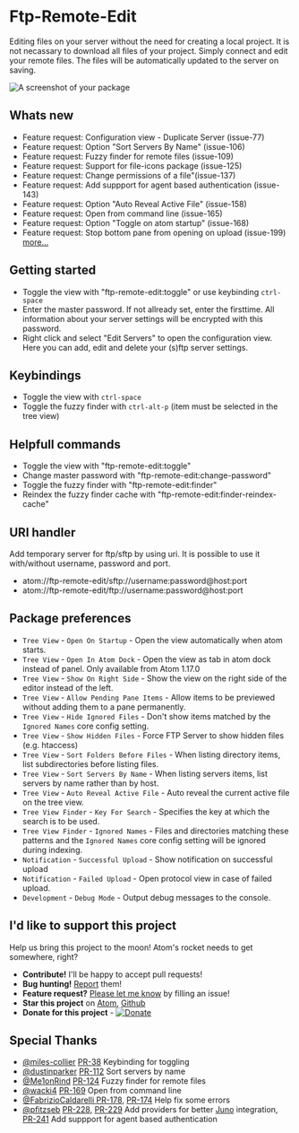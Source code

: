 # Ftp-Remote-Edit

Editing files on your server without the need for creating a local project. It is not necassary to download all files of your project.
Simply connect and edit your remote files. The files will be automatically updated to the server on saving.

![A screenshot of your package](https://raw.githubusercontent.com/h3imdall/ftp-remote-edit/master/screenshot.png)

## Whats new

- Feature request: Configuration view - Duplicate Server (issue-77)
- Feature request: Option "Sort Servers By Name" (issue-106)
- Feature request: Fuzzy finder for remote files (issue-109)
- Feature request: Support for file-icons package (issue-125)
- Feature request: Change permissions of a file"(issue-137)
- Feature request: Add suppport for agent based authentication (issue-143)
- Feature request: Option "Auto Reveal Active File" (issue-158)
- Feature request: Open from command line (issue-165)
- Feature request: Option "Toggle on atom startup" (issue-168)
- Feature request: Stop bottom pane from opening on upload (issue-199)
[more...](https://github.com/h3imdall/ftp-remote-edit/blob/master/CHANGELOG.md)

## Getting started

- Toggle the view with "ftp-remote-edit:toggle" or use keybinding `ctrl-space`
- Enter the master password. If not allready set, enter the firsttime. All information about your server settings will be encrypted with this password.
- Right click and select "Edit Servers" to open the configuration view. Here you can add, edit and delete your (s)ftp server settings.

## Keybindings

- Toggle the view with `ctrl-space`
- Toggle the fuzzy finder with `ctrl-alt-p` (item must be selected in the tree view)

## Helpfull commands
- Toggle the view with "ftp-remote-edit:toggle"
- Change master password with "ftp-remote-edit:change-password"
- Toggle the fuzzy finder with "ftp-remote-edit:finder"
- Reindex the fuzzy finder cache with "ftp-remote-edit:finder-reindex-cache"

## URI handler
Add temporary server for ftp/sftp by using uri. It is possible to use it with/without username, password and port.
- atom://ftp-remote-edit/sftp://username:password@host:port
- atom://ftp-remote-edit/ftp://username:password@host:port

## Package preferences

- `Tree View` - `Open On Startup` - Open the view automatically when atom starts.
- `Tree View` - `Open In Atom Dock` - Open the view as tab in atom dock instead of panel. Only available from Atom 1.17.0
- `Tree View` - `Show On Right Side` - Show the view on the right side of the editor instead of the left.
- `Tree View` - `Allow Pending Pane Items` - Allow items to be previewed without adding them to a pane permanently.
- `Tree View` - `Hide Ignored Files` - Don't show items matched by the `Ignored Names` core config setting.
- `Tree View` - `Show Hidden Files` - Force FTP Server to show hidden files (e.g. htaccess)
- `Tree View` - `Sort Folders Before Files` - When listing directory items, list subdirectories before listing files.
- `Tree View` - `Sort Servers By Name` - When listing servers items, list servers by name rather than by host.
- `Tree View` - `Auto Reveal Active File` - Auto reveal the current active file on the tree view.
- `Tree View Finder` - `Key For Search` - Specifies the key at which the search is to be used.
- `Tree View Finder` - `Ignored Names` - Files and directories matching these patterns and the `Ignored Names` core config setting will be ignored during indexing.
- `Notification` - `Successful Upload` - Show notification on successful upload
- `Notification` - `Failed Upload` - Open protocol view in case of failed upload.
- `Development` - `Debug Mode` - Output debug messages to the console.

## I'd like to support this project

Help us bring this project to the moon! Atom's rocket needs to get somewhere, right?

- **Contribute!** I'll be happy to accept pull requests!
- **Bug hunting!** [Report](https://github.com/h3imdall/ftp-remote-edit/issues) them!
- **Feature request?** [Please let me know](https://github.com/h3imdall/ftp-remote-edit/issues) by filling an issue!
- **Star this project** on [Atom](https://atom.io/packages/ftp-remote-edit), [Github](https://github.com/h3imdall/ftp-remote-edit)
- **Donate for this project** - [![Donate](https://img.shields.io/badge/paypal-donate-yellow.svg)](https://www.paypal.com/cgi-bin/webscr?cmd=_s-xclick&hosted_button_id=KAMKHBBJH7KB2)

## Special Thanks

- [@miles-collier](https://github.com/miles-collier) [PR-38](https://github.com/h3imdall/ftp-remote-edit/pull/38) Keybinding for toggling
- [@dustinparker](https://github.com/dustinparker) [PR-112](https://github.com/h3imdall/ftp-remote-edit/pull/112) Sort servers by name
- [@Me1onRind](https://github.com/Me1onRind)
[PR-124](https://github.com/h3imdall/ftp-remote-edit/pull/124) Fuzzy finder for remote files
- [@wacki4](https://github.com/wacki4)
[PR-169](https://github.com/h3imdall/ftp-remote-edit/pull/169) Open from command line
- [@FabrizioCaldarelli ](https://github.com/FabrizioCaldarelli)
[PR-178](https://github.com/h3imdall/ftp-remote-edit/pull/178),  [PR-174](https://github.com/h3imdall/ftp-remote-edit/pull/174) Help fix some errors
- [@pfitzseb](https://github.com/pfitzseb) [PR-228](https://github.com/h3imdall/ftp-remote-edit/pull/228), [PR-229](https://github.com/h3imdall/ftp-remote-edit/pull/229) Add providers for better [Juno](http://junolab.org/) integration, [PR-241](https://github.com/h3imdall/ftp-remote-edit/pull/241) Add suppport for agent based authentication
